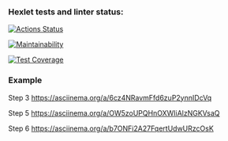 ### Hexlet tests and linter status:
[![Actions Status](https://github.com/juliastetskaya/python-project-lvl2/workflows/hexlet-check/badge.svg)](https://github.com/juliastetskaya/python-project-lvl2/actions)

[![Maintainability](https://api.codeclimate.com/v1/badges/ffe87b1eecf3197ea254/maintainability)](https://codeclimate.com/github/juliastetskaya/python-project-lvl2/maintainability)

[![Test Coverage](https://api.codeclimate.com/v1/badges/ffe87b1eecf3197ea254/test_coverage)](https://codeclimate.com/github/juliastetskaya/python-project-lvl2/test_coverage)

### Example
Step 3 https://asciinema.org/a/6cz4NRavmFfd6zuP2ynnIDcVq

Step 5 https://asciinema.org/a/OW5zoUPQHnOXWIiAlzNGKVsaQ

Step 6 https://asciinema.org/a/b7ONFi2A27FqertUdwURzcOsK